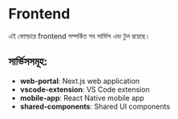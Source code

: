 # Frontend

এই ফোল্ডারে frontend সম্পর্কিত সব সার্ভিস এবং টুল রয়েছে।

## সার্ভিসসমূহ:
- **web-portal**: Next.js web application
- **vscode-extension**: VS Code extension
- **mobile-app**: React Native mobile app
- **shared-components**: Shared UI components
